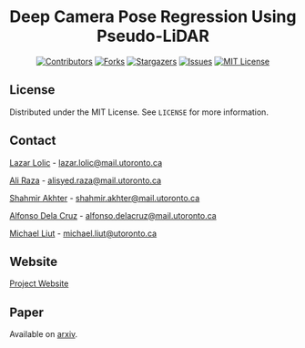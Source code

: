 <div align="center">

# Deep Camera Pose Regression Using Pseudo-LiDAR

[![Contributors][contributors-shield]][contributors-url]
[![Forks][forks-shield]][forks-url]
[![Stargazers][stars-shield]][stars-url]
[![Issues][issues-shield]][issues-url]
[![MIT License][license-shield]][license-url]

</div>
<!-- LICENSE -->

## License

Distributed under the MIT License. See `LICENSE` for more information.

<!-- CONTACT -->

## Contact

[Lazar Lolic](https://www.linkedin.com/in/lazar-lolic/) - lazar.lolic@mail.utoronto.ca

[Ali Raza](https://www.linkedin.com/in/ali-raza-6410ba161/) - alisyed.raza@mail.utoronto.ca

[Shahmir Akhter](https://www.linkedin.com/in/shahmir-akhter-80b553194/) - shahmir.akhter@mail.utoronto.ca

[Alfonso Dela Cruz](https://www.linkedin.com/in/alfonso-dela-cruz-751710199/) - alfonso.delacruz@mail.utoronto.ca

[Michael Liut](https://www.michaelliut.ca/) - michael.liut@utoronto.ca

## Website
[Project Website](https://indoorpositioning.github.io/website/index.html)

<!-- MARKDOWN LINKS & IMAGES -->
<!-- https://www.markdownguide.org/basic-syntax/#reference-style-links -->

## Paper
Available on [arxiv](https://arxiv.org/abs/2203.00080).

[contributors-shield]: https://img.shields.io/github/contributors/indoorpositioning/fusionloc
[contributors-url]: https://github.com/indoorpositioning/fusionloc/graphs/contributors
[forks-shield]: https://img.shields.io/github/forks/indoorpositioning/fusionloc
[forks-url]: https://github.com/indoorpositioning/fusionloc/network/members
[stars-shield]: https://img.shields.io/github/stars/indoorpositioning/fusionloc
[stars-url]: https://github.com/indoorpositioning/fusionloc/stargazers
[issues-shield]: https://img.shields.io/github/issues/indoorpositioning/fusionloc
[issues-url]: https://github.com/indoorpositioning/fusionloc/issues
[license-shield]: https://img.shields.io/github/license/indoorpositioning/fusionloc
[license-url]: https://github.com/indoorpositioning/fusionloc/master/LICENSE

